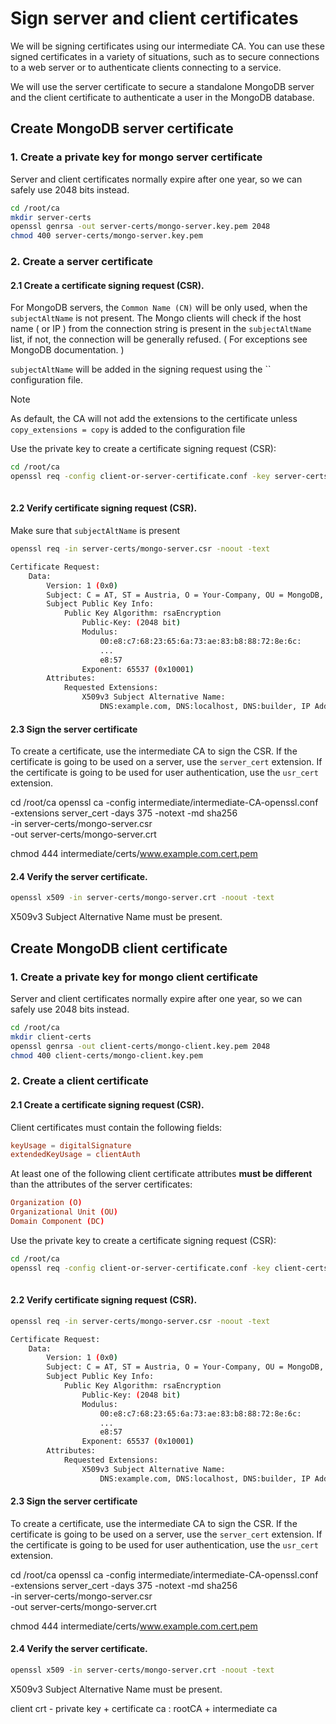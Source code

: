 # Sign server and client certificates

We will be signing certificates using our intermediate CA. You can use these signed certificates in a variety of situations, such as to secure connections to a web server or to authenticate clients connecting to a service.

We will use the server certificate to secure a standalone MongoDB server and the client certificate to authenticate a user in the MongoDB database.

## Create MongoDB server certificate

### 1. Create a private key for mongo server certificate 

Server and client certificates normally expire after one year, so we can safely use 2048 bits instead.

```bash
cd /root/ca
mkdir server-certs
openssl genrsa -out server-certs/mongo-server.key.pem 2048
chmod 400 server-certs/mongo-server.key.pem 
```

### 2. Create a server certificate

#### 2.1 Create a certificate signing request (CSR).

For MongoDB servers, the `Common Name (CN)` will be only used, when the `subjectAltName` is not present.
The Mongo clients will check if the host name ( or IP ) from the connection string is present in the `subjectAltName` list, if not, the connection will be generally refused. ( For exceptions see MongoDB documentation. )

`subjectAltName` will be added in the signing request using the `` configuration file.


> [!NOTE]  
> As default, the CA will not add the extensions to the certificate unless `copy_extensions = copy` is added to the configuration file


Use the private key to create a certificate signing request (CSR):

```bash
cd /root/ca
openssl req -config client-or-server-certificate.conf -key server-certs/mongo-server.key.pem -new -out server-certs/mongo-server.csr 
      
```

#### 2.2 Verify certificate signing request (CSR).

Make sure that `subjectAltName` is present

```bash
openssl req -in server-certs/mongo-server.csr -noout -text

Certificate Request:
    Data:
        Version: 1 (0x0)
        Subject: C = AT, ST = Austria, O = Your-Company, OU = MongoDB, CN = MongoDB-server
        Subject Public Key Info:
            Public Key Algorithm: rsaEncryption
                Public-Key: (2048 bit)
                Modulus:
                    00:e8:c7:68:23:65:6a:73:ae:83:b8:88:72:8e:6c:
                    ...
                    e8:57
                Exponent: 65537 (0x10001)
        Attributes:
            Requested Extensions:
                X509v3 Subject Alternative Name:
                    DNS:example.com, DNS:localhost, DNS:builder, IP Address:141.144.231.71, IP Address:10.0.0.164, IP Address:127.0.0.1
```

#### 2.3 Sign the server certificate

To create a certificate, use the intermediate CA to sign the CSR. If the certificate is going to be used on a server, use the `server_cert` extension. If the certificate is going to be used for user authentication, use the `usr_cert` extension.


cd /root/ca
openssl ca -config intermediate/intermediate-CA-openssl.conf \
      -extensions server_cert -days 375 -notext -md sha256 \
      -in server-certs/mongo-server.csr \
      -out server-certs/mongo-server.crt

chmod 444 intermediate/certs/www.example.com.cert.pem

#### 2.4 Verify the server certificate.

```bash
openssl x509 -in server-certs/mongo-server.crt -noout -text
```

X509v3 Subject Alternative Name must be present.


## Create MongoDB client certificate

### 1. Create a private key for mongo client certificate 

Server and client certificates normally expire after one year, so we can safely use 2048 bits instead.

```bash
cd /root/ca
mkdir client-certs
openssl genrsa -out client-certs/mongo-client.key.pem 2048
chmod 400 client-certs/mongo-client.key.pem 
```

### 2. Create a client certificate

#### 2.1 Create a certificate signing request (CSR).

Client certificates must contain the following fields:

```conf
keyUsage = digitalSignature
extendedKeyUsage = clientAuth
```

At least one of the following client certificate attributes __must be different__ than the attributes of the server certificates:
```conf
Organization (O)
Organizational Unit (OU)
Domain Component (DC)
```

Use the private key to create a certificate signing request (CSR):

```bash
cd /root/ca
openssl req -config client-or-server-certificate.conf -key client-certs/mongo-server.key.pem -new -out client-certs/mongo-server.csr 
      
```

#### 2.2 Verify certificate signing request (CSR).

```bash
openssl req -in server-certs/mongo-server.csr -noout -text

Certificate Request:
    Data:
        Version: 1 (0x0)
        Subject: C = AT, ST = Austria, O = Your-Company, OU = MongoDB, CN = MongoDB-server
        Subject Public Key Info:
            Public Key Algorithm: rsaEncryption
                Public-Key: (2048 bit)
                Modulus:
                    00:e8:c7:68:23:65:6a:73:ae:83:b8:88:72:8e:6c:
                    ...
                    e8:57
                Exponent: 65537 (0x10001)
        Attributes:
            Requested Extensions:
                X509v3 Subject Alternative Name:
                    DNS:example.com, DNS:localhost, DNS:builder, IP Address:141.144.231.71, IP Address:10.0.0.164, IP Address:127.0.0.1
```

#### 2.3 Sign the server certificate

To create a certificate, use the intermediate CA to sign the CSR. If the certificate is going to be used on a server, use the `server_cert` extension. If the certificate is going to be used for user authentication, use the `usr_cert` extension.


cd /root/ca
openssl ca -config intermediate/intermediate-CA-openssl.conf \
      -extensions server_cert -days 375 -notext -md sha256 \
      -in server-certs/mongo-server.csr \
      -out server-certs/mongo-server.crt

chmod 444 intermediate/certs/www.example.com.cert.pem

#### 2.4 Verify the server certificate.

```bash
openssl x509 -in server-certs/mongo-server.crt -noout -text
```

X509v3 Subject Alternative Name must be present.



client crt - private key + certificate
ca : rootCA  + intermediate ca


